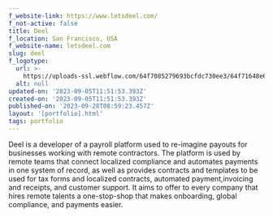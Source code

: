 ```yaml
---
f_website-link: https://www.letsdeel.com/
f_not-active: false
title: Deel
f_location: San Francisco, USA
f_website-name: letsdeel.com
slug: deel
f_logotype:
  url: >-
    https://uploads-ssl.webflow.com/64f7085279693bcfdc730ee3/64f71648e62615f9e0900f6a_Deel.jpg
  alt: null
updated-on: '2023-09-05T11:51:53.393Z'
created-on: '2023-09-05T11:51:53.393Z'
published-on: '2023-09-28T08:59:23.457Z'
layout: '[portfolio].html'
tags: portfolio
---
```


Deel is a developer of a payroll platform used to re-imagine payouts for businesses working with remote contractors. The platform is used by remote teams that connect localized compliance and automates payments in one system of record, as well as provides contracts and templates to be used for tax forms and localized contracts, automated payment,invoicing and receipts, and customer support. It aims to offer to every company that hires remote talents a one-stop-shop that makes onboarding, global compliance, and payments easier.  

  

‍
